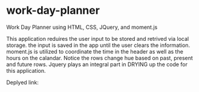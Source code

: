 # work-day-planner
Work Day Planner using HTML, CSS, JQuery, and moment.js

This application reduires the user input to be stored and retrived via local storage. the input is saved in the app until the user clears the information. moment.js is utilized to coordinate the time in the header as well as the hours on the calandar. Notice the rows change hue based on past, present and future rows. Jquery plays an integral part in DRYING up the code for this application.

Deplyed link:
